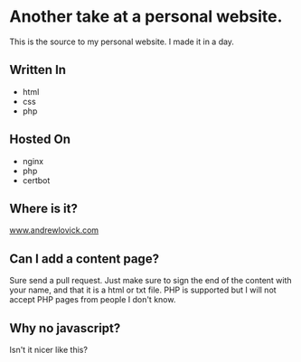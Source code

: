 # Another take at a personal website.
This is the source to my personal website. I made it in a day.

## Written In
- html
- css
- php

## Hosted On
- nginx
- php
- certbot

## Where is it?
www.andrewlovick.com

## Can I add a content page?
Sure send a pull request. Just make sure to sign the end of the content with your name, and that it is a html or txt file. PHP is supported but I will not accept PHP pages from people I don't know.

## Why no javascript?
Isn't it nicer like this? 
